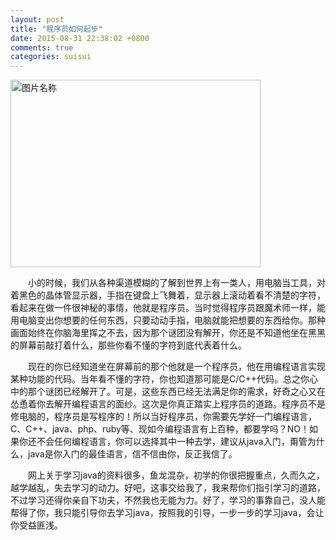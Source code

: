 ```yaml
---
layout: post
title: "程序员如何起步"
date: 2015-08-31 22:38:02 +0800
comments: true
categories: suisui
---
```

 

  <img src="http://javac.me/blogimg/suisui/good-coder-step-1.jpg" width = "400" height = "300" alt="图片名称" align=center />
 
<p>&emsp;&emsp;小的时候，我们从各种渠道模糊的了解到世界上有一类人，用电脑当工具，对着黑色的晶体管显示器，手指在键盘上飞舞着，显示器上滚动着看不清楚的字符，看起来在做一件很神秘的事情，他就是程序员。当时觉得程序员跟魔术师一样，能用电脑变出你想要的任何东西，只要动动手指，电脑就能把想要的东西给你。那种画面始终在你脑海里挥之不去，因为那个谜团没有解开，你还是不知道他坐在黑黑的屏幕前敲打着什么，那些你看不懂的字符到底代表着什么。</p>

<p>&emsp;&emsp;现在的你已经知道坐在屏幕前的那个他就是一个程序员，他在用编程语言实现某种功能的代码。当年看不懂的字符，你也知道那可能是C/C++代码。总之你心中的那个谜团已经解开了。可是，这些东西已经无法满足你的需求，好奇之心又在怂恿着你去解开编程语言的面纱。这次是你真正踏实上程序员的道路。程序员不是修电脑的，程序员是写程序的！所以当好程序员，你需要先学好一门编程语言，C、C++、java、php、ruby等、现如今编程语言有上百种，都要学吗？NO！如果你还不会任何编程语言，你可以选择其中一种去学，建议从java入门，甭管为什么，java是你入门的最佳语言，信不信由你，反正我信了。</p>

<p>&emsp;&emsp;网上关于学习java的资料很多，鱼龙混杂，初学的你很把握重点，久而久之，越学越乱，失去学习的动力。好吧，这事交给我了，我来帮你们指引学习的道路，不过学习还得你亲自下功夫，不然我也无能为力。好了，学习的事靠自己，没人能帮得了你，我只能引导你去学习java，按照我的引导，一步一步的学习java，会让你受益匪浅。</p>